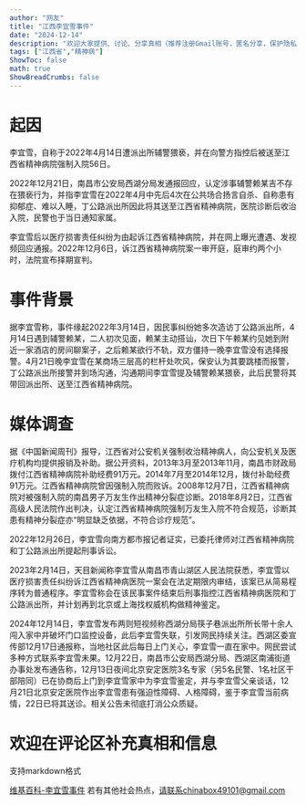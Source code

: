 ```yaml
---
author: "网友"
title: "江西李宜雪事件"
date: "2024-12-14"
description: "欢迎大家提供、讨论、分享真相（推荐注册Gmail账号，匿名分享，保护隐私）"
tags: ["江西省","精神病"]
ShowToc: false
math: true
ShowBreadCrumbs: false
---
```


# 起因

李宜雪，自称于2022年4月14日遭派出所辅警猥亵，并在向警方指控后被送至江西省精神病院强制入院56日。

2022年12月21日，南昌市公安局西湖分局发通报回应，认定涉事辅警赖某吉不存在猥亵行为，并指李宜雪在2022年4月中先后4次在公共场合扬言自杀、自称患有抑郁症、难以入睡，丁公路派出所因此将其送至江西省精神病院，医院诊断后收治入院，民警也于当日通知家属。

李宜雪后以医疗损害责任纠纷为由起诉江西省精神病院，并在网上曝光遭遇、发视频回应通报。2022年12月6日，诉江西省精神病院案一审开庭，庭审约两个小时，法院宣布择期宣判。

# 事件背景

据李宜雪称，事件缘起2022年3月14日，因民事纠纷她多次造访丁公路派出所，4月14日遇到辅警赖某，二人初次见面，赖某主动搭讪，次日下午赖某约见她到附近一家酒店的房间聊案子，之后赖某欲行不轨，双方僵持一晚李宜雪没有选择报警。4月21日晚李宜雪在某商场三层高的栏杆处吹风，保安认为其要跳楼而报警，丁公路派出所接警并到场沟通，沟通期间李宜雪提及辅警赖某猥亵，此后民警将其带回派出所、送至江西省精神病院。

# 媒体调查

据《中国新闻周刊》报导，江西省对公安机关强制收治精神病人，向公安机关及医疗机构均提供报销及补助。据公开资料，2013年3月至2013年11月，南昌市财政局拨付江西省精神病院补助经费91万元。2014年7月至2014年12月，拨付补助经费91万元。江西省精神病院曾因强制入院而败诉。2008年12月7日，江西省精神病院对被强制入院的南昌男子万友生作出精神分裂症诊断。2018年8月2日，江西省高级人民法院作出判决，认定江西省精神病院强制万友生入院不符合规范，诊断其患有精神分裂症亦“明显缺乏依据，不符合诊疗规范”。

2022年12月26日，李宜雪向南方都市报记者证实，已委托律师对江西省精神病院和丁公路派出所提起刑事诉讼。

2023年2月14日，天目新闻称李宜雪从南昌市青山湖区人民法院获悉，李宜雪以医疗损害责任纠纷诉江西省精神病医院一案会在法定期限内审结，该案已从简易程序转为普通程序。李宜雪称会在该民事案件结束后刑事指控江西省精神病医院和丁公路派出所，并计划再到北京或上海找权威机构做精神鉴定。

2024年12月14日，李宜雪发布两则短视频称西湖分局筷子巷派出所所长带十余人闯入家中并破坏门口监控设备，此后李宜雪失联，引发网民持续关注。西湖区委宣传部12月17日通报称，当地社区此后每日上门关心，李宜雪一直在家中。网民尝试多种方式联系李宜雪未果。12月22日，南昌市公安局西湖分局、西湖区南浦街道办事处发布通告称，12月13日夜间北京安定医院3名专家（另5名民警、1名社区干部陪同）已在协商后上门到李宜雪家中为李宜雪鉴定，并与李宜雪父亲谈话，12月21日北京安定医院作出李宜雪患有强迫性障碍、人格障碍，鉴于李宜雪当前病情，22日已将其送诊。相关公告未彻底打消公众质疑。

# 欢迎在评论区补充真相和信息
支持markdown格式

[维基百科-李宜雪事件](https://zh.wikipedia.org/wiki/%E6%9D%8E%E5%AE%9C%E9%9B%AA%E4%BA%8B%E4%BB%B6)
若有其他社会热点，请联系chinabox49101@gmail.com